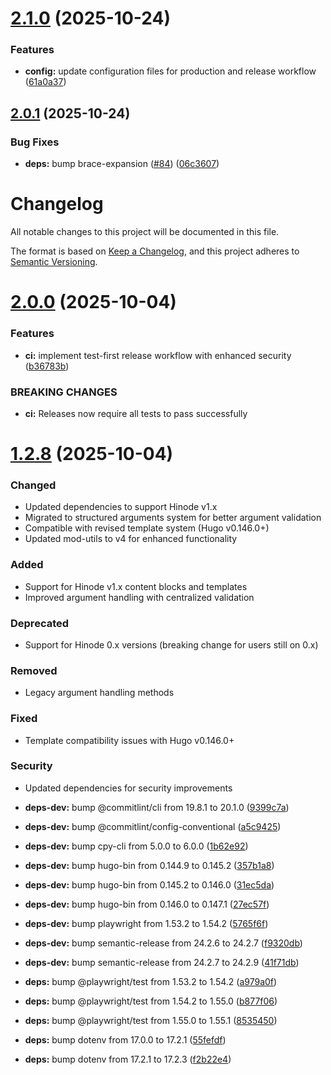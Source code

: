 # [2.1.0](https://github.com/d-oit/hinode-mod-slideshow-gallery/compare/v2.0.1...v2.1.0) (2025-10-24)


### Features

* **config:** update configuration files for production and release workflow ([61a0a37](https://github.com/d-oit/hinode-mod-slideshow-gallery/commit/61a0a374fce5213ba883c60ffc3296492741f3dc))

## [2.0.1](https://github.com/d-oit/hinode-mod-slideshow-gallery/compare/v2.0.0...v2.0.1) (2025-10-24)


### Bug Fixes

* **deps:** bump brace-expansion ([#84](https://github.com/d-oit/hinode-mod-slideshow-gallery/issues/84)) ([06c3607](https://github.com/d-oit/hinode-mod-slideshow-gallery/commit/06c3607bee8e4fe6cfabd98eec4ffa03bb2606cb))

# Changelog

All notable changes to this project will be documented in this file.

The format is based on [Keep a Changelog](https://keepachangelog.com/en/1.0.0/),
and this project adheres to [Semantic Versioning](https://semver.org/spec/v2.0.0.html).

# [2.0.0](https://github.com/d-oit/hinode-mod-slideshow-gallery/compare/v1.2.8...v2.0.0) (2025-10-04)

### Features

* **ci:** implement test-first release workflow with enhanced security ([b36783b](https://github.com/d-oit/hinode-mod-slideshow-gallery/commit/b36783bc5060941e5a05a8ffafcb50c783123972))

### BREAKING CHANGES

* **ci:** Releases now require all tests to pass successfully

# [1.2.8](https://github.com/d-oit/hinode-mod-slideshow-gallery/compare/v1.2.7...v1.2.8) (2025-10-04)

### Changed
* Updated dependencies to support Hinode v1.x
* Migrated to structured arguments system for better argument validation
* Compatible with revised template system (Hugo v0.146.0+)
* Updated mod-utils to v4 for enhanced functionality

### Added
* Support for Hinode v1.x content blocks and templates
* Improved argument handling with centralized validation

### Deprecated
* Support for Hinode 0.x versions (breaking change for users still on 0.x)

### Removed
* Legacy argument handling methods

### Fixed
* Template compatibility issues with Hugo v0.146.0+

### Security
* Updated dependencies for security improvements

* **deps-dev:** bump @commitlint/cli from 19.8.1 to 20.1.0 ([9399c7a](https://github.com/d-oit/hinode-mod-slideshow-gallery/commit/9399c7a64c0d940a6cc9e68b85a0826363939ce0))
* **deps-dev:** bump @commitlint/config-conventional ([a5c9425](https://github.com/d-oit/hinode-mod-slideshow-gallery/commit/a5c9425db25d5e2fab49096ea1367330f3466156))
* **deps-dev:** bump cpy-cli from 5.0.0 to 6.0.0 ([1b62e92](https://github.com/d-oit/hinode-mod-slideshow-gallery/commit/1b62e9296b3ec672a52f715dee5c5edc6db8ca4f))
* **deps-dev:** bump hugo-bin from 0.144.9 to 0.145.2 ([357b1a8](https://github.com/d-oit/hinode-mod-slideshow-gallery/commit/357b1a8e63f4cc644aa3d1b9641543ab65f664f2))
* **deps-dev:** bump hugo-bin from 0.145.2 to 0.146.0 ([31ec5da](https://github.com/d-oit/hinode-mod-slideshow-gallery/commit/31ec5da0b40a6a28c042f06e241ebf852fe61163))
* **deps-dev:** bump hugo-bin from 0.146.0 to 0.147.1 ([27ec57f](https://github.com/d-oit/hinode-mod-slideshow-gallery/commit/27ec57fbb46cedc58c2969bcc3cf63025949085a))
* **deps-dev:** bump playwright from 1.53.2 to 1.54.2 ([5765f6f](https://github.com/d-oit/hinode-mod-slideshow-gallery/commit/5765f6fe6a358e19d7247597d6469ec4969534d9))
* **deps-dev:** bump semantic-release from 24.2.6 to 24.2.7 ([f9320db](https://github.com/d-oit/hinode-mod-slideshow-gallery/commit/f9320dbad713d793e1db8756c38711ae2194224c))
* **deps-dev:** bump semantic-release from 24.2.7 to 24.2.9 ([41f71db](https://github.com/d-oit/hinode-mod-slideshow-gallery/commit/41f71db13dbd3ff00293d36b988694eca2fcc797))
* **deps:** bump @playwright/test from 1.53.2 to 1.54.2 ([a979a0f](https://github.com/d-oit/hinode-mod-slideshow-gallery/commit/a979a0f01889507ea0dbd95b363ea52571bb5e24))
* **deps:** bump @playwright/test from 1.54.2 to 1.55.0 ([b877f06](https://github.com/d-oit/hinode-mod-slideshow-gallery/commit/b877f06a62c5b084b90531f569c5bda2395d2b3b))
* **deps:** bump @playwright/test from 1.55.0 to 1.55.1 ([8535450](https://github.com/d-oit/hinode-mod-slideshow-gallery/commit/85354507957c9169780ee7e7188f673a44edab32))
* **deps:** bump dotenv from 17.0.0 to 17.2.1 ([55fefdf](https://github.com/d-oit/hinode-mod-slideshow-gallery/commit/55fefdfc0085173a2285b783293c341477a3a987))
* **deps:** bump dotenv from 17.2.1 to 17.2.3 ([f2b22e4](https://github.com/d-oit/hinode-mod-slideshow-gallery/commit/f2b22e46ad53a47d44b1c72c42074f055de995db))
